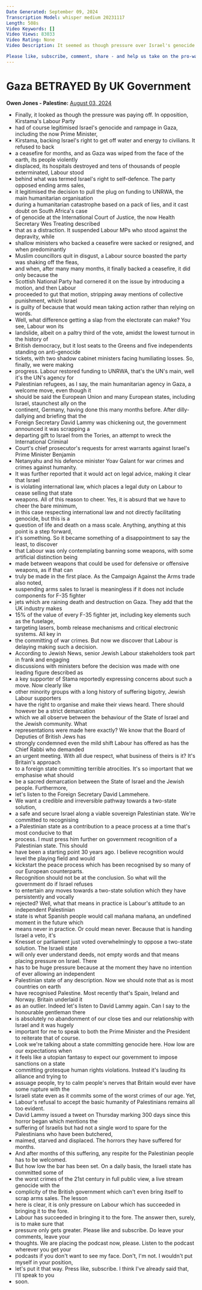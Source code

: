 ```yaml
---
Date Generated: September 09, 2024
Transcription Model: whisper medium 20231117
Length: 508s
Video Keywords: []
Video Views: 83033
Video Rating: None
Video Description: It seemed as though pressure over Israel's genocide was paying off - until this happened.

Please like, subscribe, comment, share - and help us take on the pro-war media here: https://www.patreon.com/owenjones84
---
```


# Gaza BETRAYED By UK Government
**Owen Jones - Palestine:** [August 03, 2024](https://www.youtube.com/watch?v=7U3VeqXszwQ)
*  Finally, it looked as though the pressure was paying off. In opposition, Kirstama's Labour Party
*  had of course legitimised Israel's genocide and rampage in Gaza, including the now Prime Minister,
*  Kirstama, backing Israel's right to get off water and energy to civilians. It refused to back
*  a ceasefire for months, and as Gaza was wiped from the face of the earth, its people violently
*  displaced, its hospitals destroyed and tens of thousands of people exterminated, Labour stood
*  behind what was termed Israel's right to self-defence. The party opposed ending arms sales,
*  it legitimised the decision to pull the plug on funding to UNRWA, the main humanitarian organisation
*  during a humanitarian catastrophe based on a pack of lies, and it cast doubt on South Africa's case
*  of genocide at the International Court of Justice, the now Health Secretary Wes Treating described
*  that as a distraction. It suspended Labour MPs who stood against the depravity, while
*  shallow ministers who backed a ceasefire were sacked or resigned, and when predominantly
*  Muslim councillors quit in disgust, a Labour source boasted the party was shaking off the fleas,
*  and when, after many many months, it finally backed a ceasefire, it did only because the
*  Scottish National Party had cornered it on the issue by introducing a motion, and then Labour
*  proceeded to gut that motion, stripping away mentions of collective punishment, which Israel
*  is guilty of because that would mean taking action rather than relying on words.
*  Well, what difference getting a slap from the electorate can make? You see, Labour won its
*  landslide, albeit on a paltry third of the vote, amidst the lowest turnout in the history of
*  British democracy, but it lost seats to the Greens and five independents standing on anti-genocide
*  tickets, with two shadow cabinet ministers facing humiliating losses. So, finally, we were making
*  progress. Labour restored funding to UNRWA, that's the UN's main, well it's the UN's agency for
*  Palestinian refugees, as I say, the main humanitarian agency in Gaza, a welcome move, even though it
*  should be said the European Union and many European states, including Israel, staunchest ally on the
*  continent, Germany, having done this many months before. After dilly-dallying and briefing that the
*  Foreign Secretary David Lammy was chickening out, the government announced it was scrapping a
*  departing gift to Israel from the Tories, an attempt to wreck the International Criminal
*  Court's chief prosecutor's requests for arrest warrants against Israel's Prime Minister Benjamin
*  Netanyahu and his defence minister Yoav Galant for war crimes and crimes against humanity.
*  It was further reported that it would act on legal advice, making it clear that Israel
*  is violating international law, which places a legal duty on Labour to cease selling that state
*  weapons. All of this reason to cheer. Yes, it is absurd that we have to cheer the bare minimum,
*  in this case respecting international law and not directly facilitating genocide, but this is a
*  question of life and death on a mass scale. Anything, anything at this point is a step forward,
*  it's something. So it became something of a disappointment to say the least, to discover
*  that Labour was only contemplating banning some weapons, with some artificial distinction being
*  made between weapons that could be used for defensive or offensive weapons, as if that can
*  truly be made in the first place. As the Campaign Against the Arms trade also noted,
*  suspending arms sales to Israel is meaningless if it does not include components for F-35 fighter
*  jets which are raining death and destruction on Gaza. They add that the UK industry makes
*  15% of the value of every F-35 fighter jet, including key elements such as the fuselage,
*  targeting lasers, bomb release mechanisms and critical electronic systems. All key in
*  the committing of war crimes. But now we discover that Labour is delaying making such a decision.
*  According to Jewish News, senior Jewish Labour stakeholders took part in frank and engaging
*  discussions with ministers before the decision was made with one leading figure described as
*  a key supporter of Stama reportedly expressing concerns about such a move. Now clearly like
*  other minority groups with a long history of suffering bigotry, Jewish Labour supporters
*  have the right to organise and make their views heard. There should however be a strict demarcation
*  which we all observe between the behaviour of the State of Israel and the Jewish community. What
*  representations were made here exactly? We know that the Board of Deputies of British Jews has
*  strongly condemned even the mild shift Labour has offered as has the Chief Rabbi who demanded
*  an urgent meeting. With all due respect, what business of theirs is it? It's Britain's approach
*  to a foreign state committing terrible atrocities. It's so important that we emphasise what should
*  be a sacred demarcation between the State of Israel and the Jewish people. Furthermore,
*  let's listen to the Foreign Secretary David Lammehere.
*  We want a credible and irreversible pathway towards a two-state solution,
*  a safe and secure Israel along a viable sovereign Palestinian state. We're committed to recognising
*  a Palestinian state as a contribution to a peace process at a time that's most conducive to that
*  process. I must press him further on government recognition of a Palestinian state. This should
*  have been a starting point 30 years ago. I believe recognition would level the playing field and would
*  kickstart the peace process which has been recognised by so many of our European counterparts.
*  Recognition should not be at the conclusion. So what will the government do if Israel refuses
*  to entertain any moves towards a two-state solution which they have persistently and vocally
*  rejected? Well, what that means in practice is Labour's attitude to an independent Palestinian
*  state is what Spanish people would call mañana mañana, an undefined moment in the future which
*  means never in practice. Or could mean never. Because that is handing Israel a veto, it's
*  Knesset or parliament just voted overwhelmingly to oppose a two-state solution. The Israeli state
*  will only ever understand deeds, not empty words and that means placing pressure on Israel. There
*  has to be huge pressure because at the moment they have no intention of ever allowing an independent
*  Palestinian state of any description. Now we should note that as is most countries on earth
*  have recognised Palestine. Most recently that's Spain, Ireland and Norway. Britain underlaid it
*  as an outlier. Indeed let's listen to David Lammy again. Can I say to the honourable gentleman there
*  is absolutely no abandonment of our close ties and our relationship with Israel and it was hugely
*  important for me to speak to both the Prime Minister and the President to reiterate that of course.
*  Look we're talking about a state committing genocide here. How low are our expectations when
*  it feels like a utopian fantasy to expect our government to impose sanctions on a state
*  committing grotesque human rights violations. Instead it's lauding its alliance and trying to
*  assuage people, try to calm people's nerves that Britain would ever have some rupture with the
*  Israeli state even as it commits some of the worst crimes of our age. Yet,
*  Labour's refusal to accept the basic humanity of Palestinians remains all too evident.
*  David Lammy issued a tweet on Thursday marking 300 days since this horror began which mentions the
*  suffering of Israelis but had not a single word to spare for the Palestinians who have been butchered,
*  maimed, starved and displaced. The horrors they have suffered for months.
*  And after months of this suffering, any respite for the Palestinian people has to be welcomed.
*  But how low the bar has been set. On a daily basis, the Israeli state has committed some of
*  the worst crimes of the 21st century in full public view, a live stream genocide with the
*  complicity of the British government which can't even bring itself to scrap arms sales. The lesson
*  here is clear, it is only pressure on Labour which has succeeded in bringing it to the fore.
*  Labour has succeeded in bringing it to the fore. The answer then, surely, is to make sure that
*  pressure only gets greater. Please like and subscribe. Do leave your comments, leave your
*  thoughts. We are placing the podcast now, please. Listen to the podcast wherever you get your
*  podcasts if you don't want to see my face. Don't, I'm not. I wouldn't put myself in your position,
*  let's put it that way. Press like, subscribe. I think I've already said that, I'll speak to you
*  soon.

